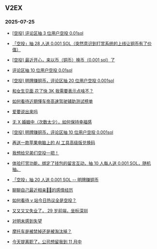 ## V2EX 
### 2025-07-25

+ [[空投] 评论区抽 3 位用户空投 0.01sol](https://www.v2ex.com/t/1147332)

+ [「空投」抽 28 人送 0.001 SOL（突然意识到打赏系统的上线让铜币有了价值）](https://www.v2ex.com/t/1147391)

+ [[空投] 最近开心，来以币（铜币）换币（0.001 sol）了](https://www.v2ex.com/t/1147403)

+ [评论区抽 10 位用户空投 0.01sol](https://www.v2ex.com/t/1147371)

+ [[空投] 明牌赚铜币，评论区抽 20 位用户空投 0.001sol](https://www.v2ex.com/t/1147432)

+ [和女生见面 花了快 3K 我需要表示点啥不？](https://www.v2ex.com/t/1147376)

+ [如何看待近期懂车帝高速驾驶辅助测试榜单](https://www.v2ex.com/t/1147320)

+ [爱要说出来吗](https://www.v2ex.com/t/1147275)

+ [无 X 婚姻中（次数太少），如何保持幸福感](https://www.v2ex.com/t/1147294)

+ [[空投] 明牌赚铜币，评论区抽 10 位用户空投 0.001sol](https://www.v2ex.com/t/1147472)

+ [再送一款苹果电脑上的 AI 工具高级版兑换码](https://www.v2ex.com/t/1147289)

+ [我想给兄弟们空投一把！](https://www.v2ex.com/t/1147542)

+ [体验打赏功能，绑定了钱包的留言互动，抽 10 人每人送 0.001 SOL，随机抽。](https://www.v2ex.com/t/1147547)

+ [「空投」抽 20 人送 0.001 SOL -- 明牌赚铜币](https://www.v2ex.com/t/1147494)

+ [聊聊自己最近相亲🐢🐢的感情经历](https://www.v2ex.com/t/1147566)

+ [如何看待 v 站今日热议全是空投？](https://www.v2ex.com/t/1147585)

+ [又又又又失业了， 29 岁前端，坐标深圳](https://www.v2ex.com/t/1147406)

+ [对明末感到失望](https://www.v2ex.com/t/1147558)

+ [摩托车是被禁掉还是被淘汰掉？](https://www.v2ex.com/t/1147461)

+ [今天提离职了，公司想留我到 11 月中](https://www.v2ex.com/t/1147622)

